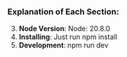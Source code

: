 ### Explanation of Each Section:

3. **Node Version**: Node: 20.8.0
4. **Installing**: Just run npm install
6. **Development**: npm run dev 
